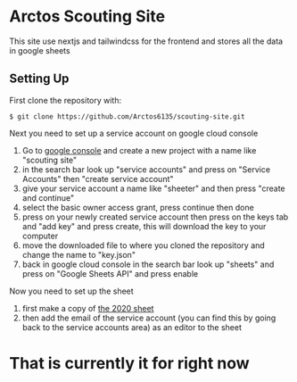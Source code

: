 # Arctos Scouting Site

This site use nextjs and tailwindcss for the frontend and stores all the data in google sheets

## Setting Up

First clone the repository with:

```shell
$ git clone https://github.com/Arctos6135/scouting-site.git
```

Next you need to set up a service account on google cloud console

1. Go to [google console](https://console.cloud.google.com/) and create a new project with a name like "scouting site"
2. in the search bar look up "service accounts" and press on "Service Accounts" then "create service account"
3. give your service account a name like "sheeter" and then press "create and continue"
4. select the basic owner access grant, press continue then done
5. press on your newly created service account then press on the keys tab and "add key" and press create, this will download the key to your computer
6. move the downloaded file to where you cloned the repository and change the name to "key.json"
7. back in google cloud console in the search bar look up "sheets" and press on "Google Sheets API" and press enable

Now you need to set up the sheet

1. first make a copy of [the 2020 sheet](https://docs.google.com/spreadsheets/d/1a5D56SjuTPhKqZtRwRcIYFt-xY6JXBUuCWTDHxaoYuk/edit)
2. then add the email of the service account (you can find this by going back to the service accounts area) as an editor to the sheet

# That is currently it for right now
